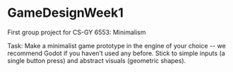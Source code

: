 # GameDesignWeek1
First group project for CS-GY 6553: Minimalism

Task: 
Make a minimalist game prototype in the engine of your choice -- we recommend Godot if you haven’t used any before. 
Stick to simple inputs (a single button press) and abstract visuals (geometric shapes). 
